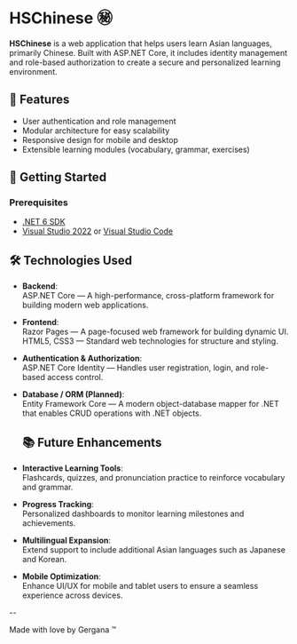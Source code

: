 # HSChinese ㊙️

**HSChinese** is a web application that helps users learn Asian languages, primarily Chinese. Built with ASP.NET Core, it includes identity management and role-based authorization to create a secure and personalized learning environment.

## 🌟 Features

- User authentication and role management
- Modular architecture for easy scalability
- Responsive design for mobile and desktop
- Extensible learning modules (vocabulary, grammar, exercises)

## 🚀 Getting Started

### Prerequisites

- [.NET 6 SDK](https://dotnet.microsoft.com/en-us/download/dotnet/6.0)
- [Visual Studio 2022](https://visualstudio.microsoft.com/vs/) or [Visual Studio Code](https://code.visualstudio.com/)

## 🛠️ Technologies Used

- **Backend**:  
  ASP.NET Core — A high-performance, cross-platform framework for building modern web applications.

- **Frontend**:  
  Razor Pages — A page-focused web framework for building dynamic UI.  
  HTML5, CSS3 — Standard web technologies for structure and styling.

- **Authentication & Authorization**:  
  ASP.NET Core Identity — Handles user registration, login, and role-based access control.

- **Database / ORM (Planned)**:  
  Entity Framework Core — A modern object-database mapper for .NET that enables CRUD operations with .NET objects.


  ## 📚 Future Enhancements

- **Interactive Learning Tools**:  
  Flashcards, quizzes, and pronunciation practice to reinforce vocabulary and grammar.

- **Progress Tracking**:  
  Personalized dashboards to monitor learning milestones and achievements.

- **Multilingual Expansion**:  
  Extend support to include additional Asian languages such as Japanese and Korean.

- **Mobile Optimization**:  
  Enhance UI/UX for mobile and tablet users to ensure a seamless experience across devices.

--

Made with love by Gergana ™
